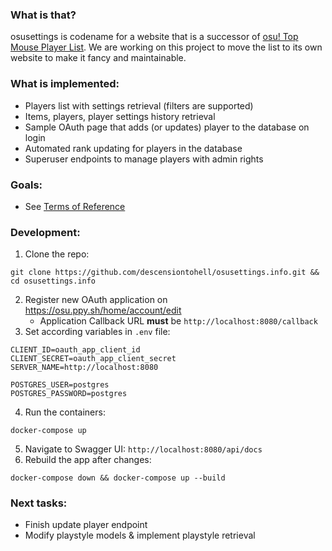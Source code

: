 ### What is that?
osusettings is codename for a website that is a successor of [osu! Top Mouse Player List](https://docs.google.com/spreadsheets/d/1EOWc7kf9TdyvT31VfzlY284udUNOrtz0uyRtQ2t4MHY/edit#gid=0). We are working on this project to move the list to its own website to make it fancy and maintainable. 

### What is implemented:
 - Players list with settings retrieval (filters are supported)
- Items, players, player settings history retrieval
- Sample OAuth page that adds (or updates) player to the database on login
- Automated rank updating for players in the database
- Superuser endpoints to manage players with admin rights

### Goals:
- See [Terms of Reference](https://github.com/descensiontohell/osusettings.info/blob/main/docs/en_Terms_of_Reference.md)

### Development:
 1. Clone the repo:
```
git clone https://github.com/descensiontohell/osusettings.info.git && cd osusettings.info
```
2. Register new OAuth application on https://osu.ppy.sh/home/account/edit
	- Application Callback URL **must** be `http://localhost:8080/callback`
3. Set according variables in `.env` file:
```
CLIENT_ID=oauth_app_client_id
CLIENT_SECRET=oauth_app_client_secret
SERVER_NAME=http://localhost:8080

POSTGRES_USER=postgres
POSTGRES_PASSWORD=postgres
```
4. Run the containers:
```
docker-compose up
```
5. Navigate to Swagger UI: `http://localhost:8080/api/docs`
6. Rebuild the app after changes:
```
docker-compose down && docker-compose up --build
```
### Next  tasks:
- Finish update player endpoint
- Modify playstyle models & implement playstyle retrieval 
